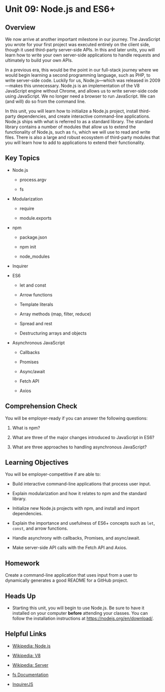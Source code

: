 # Unit 09: Node.js and ES6+

## Overview

We now arrive at another important milestone in our journey. The JavaScript you wrote for your first project was executed entirely on the client side, though it used third-party server-side APIs. In this and later units, you will learn how to write your own server-side applications to handle requests and ultimately to build your own APIs.

In a previous era, this would be the point in our full-stack journey where we would begin learning a second programming language, such as PHP, to write server-side code. Luckily for us, Node.js—which was released in 2009—makes this unnecessary. Node.js is an implementation of the V8 JavaScript engine without Chrome, and allows us to write server-side code using JavaScript. We no longer need a browser to run JavaScript. We can (and will) do so from the command line.

In this unit, you will learn how to initialize a Node.js project, install third-party dependencies, and create interactive command-line applications. Node.js ships with what is referred to as a standard library. The standard library contains a number of modules that allow us to extend the functionality of Node.js, such as `fs`, which we will use to read and write files. There is also a large and robust ecosystem of third-party modules that you will learn how to add to applications to extend their functionality.

## Key Topics

* Node.js

    * process.argv

    * fs

* Modularization

    * require

    * module.exports

* npm

    * package.json

    * npm init

    * node_modules

* Inquirer

* ES6

    * let and const

    * Arrow functions

    * Template literals

    * Array methods (map, filter, reduce)

    * Spread and rest

    * Destructuring arrays and objects

* Asynchronous JavaScript

    * Callbacks

    * Promises

    * Async/await

    * Fetch API

    * Axios
 

## Comprehension Check

You will be employer-ready if you can answer the following questions:

1. What is npm?

2. What are three of the major changes introduced to JavaScript in ES6?

3. What are three approaches to handling asynchronous JavaScript?


## Learning Objectives

You will be employer-competitive if are able to: 

* Build interactive command-line applications that process user input.

* Explain modularization and how it relates to npm and the standard library.

* Initialize new Node.js projects with npm, and install and import dependencies.

* Explain the importance and usefulness of ES6+ concepts such as `let`, `const`, and arrow functions.

* Handle asynchrony with callbacks, Promises, and async/await.

* Make server-side API calls with the Fetch API and Axios.


## Homework

Create a command-line application that uses input from a user to dynamically generates a good README for a GitHub project.


## Heads Up

* Starting this unit, you will begin to use Node.js. Be sure to have it installed on your computer **before** attending your classes. You can follow the installation instructions at https://nodejs.org/en/download/.  

## Helpful Links

* [Wikipedia: Node.js](https://en.wikipedia.org/wiki/Node.js)

* [Wikipedia: V8](https://en.wikipedia.org/wiki/Chrome_V8)

* [Wikipedia: Server](https://en.wikipedia.org/wiki/Server_(computing))

* [fs Documentation](https://node.readthedocs.io/en/latest/api/fs/)

* [InquirerJS](https://www.npmjs.com/package/inquirer/v/0.2.3)


